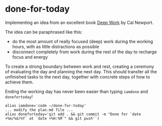 # done-for-today

Implementing an idea from an excellent book [Deep Work](https://www.goodreads.com/book/show/25744928-deep-work) by Cal Newport.

The idea can be paraphrased like this:
- do the most amount of really focused (deep) work during the working hours, with as little distractions as possible
- disconnect completely from work during the rest of the day to recharge focus and energy

To create a strong boundary between work and rest, creating a ceremony of evaluating the day and planning the next day. This should transfer all the unfinished tasks to the next day, together with concrete steps of how to achieve them.

Ending the working day has never been easier than typing `iamdone` and `donefortoday`!

```
alias iamdone='code ~/done-for-today'
... modify the plan.md file ...
alias donefortoday='git add . && git commit -m "Done for `date +%m/%d/%Y` at `date +%H:%M`" && git push'`)
```
